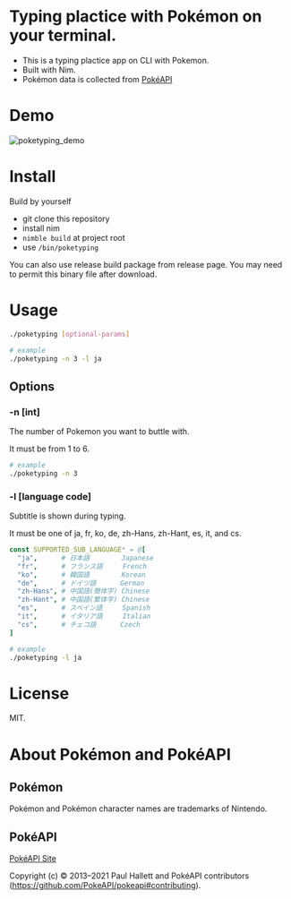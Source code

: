 # Typing plactice with Pokémon on your terminal.

- This is a typing plactice app on CLI with Pokemon.
- Built with Nim.
- Pokémon data is collected from [PokéAPI](https://pokeapi.co/)

# Demo
![poketyping_demo](https://user-images.githubusercontent.com/7047398/204245889-762d7af6-1393-44f9-a0d5-26548a4eb5ae.gif)
# Install
Build by yourself
- git clone this repository
- install nim
- `nimble build` at project root
- use `/bin/poketyping`

You can also use release build package from release page. You may need to permit this binary file after download.
# Usage
```bash
./poketyping [optional-params]

# example
./poketyping -n 3 -l ja
```

## Options
### -n [int]

The number of Pokemon you want to buttle with.

It must be from 1 to 6.

```bash
# example
./poketyping -n 3
```

### -l [language code]

Subtitle is shown during typing.

It must be one of ja, fr, ko, de, zh-Hans, zh-Hant, es, it, and cs.

```nim
const SUPPORTED_SUB_LANGUAGE* = @[
  "ja",      # 日本語        Japanese
  "fr",      # フランス語     French
  "ko",      # 韓国語        Korean
  "de",      # ドイツ語      German
  "zh-Hans", # 中国語(簡体字) Chinese
  "zh-Hant", # 中国語(繁体字) Chinese
  "es",      # スペイン語     Spanish
  "it",      # イタリア語     Italian
  "cs",      # チェコ語      Czech
]
```

```bash
# example
./poketyping -l ja
```

# License

MIT.

# About Pokémon and PokéAPI

## Pokémon
Pokémon and Pokémon character names are trademarks of Nintendo.

## PokéAPI
[PokéAPI Site](https://pokeapi.co/)

Copyright (c) © 2013–2021 Paul Hallett and PokéAPI contributors (https://github.com/PokeAPI/pokeapi#contributing).
